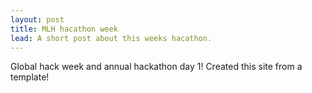 ```yaml
---
layout: post
title: MLH hacathon week
lead: A short post about this weeks hacathon.
---
```


Global hack week and annual hackathon day 1! Created this site from a template!